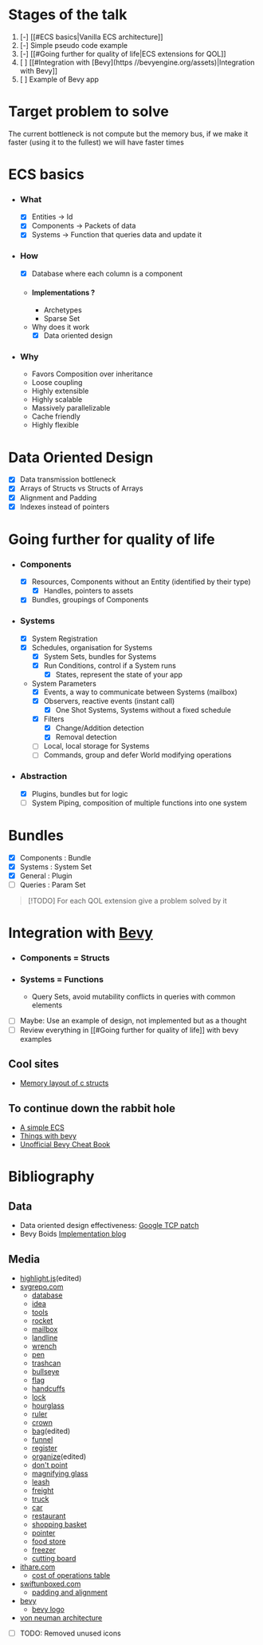 # Stages of the talk
1. [-] [[#ECS basics|Vanilla ECS architecture]]
2. [-] Simple pseudo code example
3. [-] [[#Going further for quality of life|ECS extensions for QOL]]
4. [ ] [[#Integration with [Bevy](https //bevyengine.org/assets)|Integration with Bevy]]
5. [ ] Example of Bevy app

# Target problem to solve
The current bottleneck is not compute but the memory bus, if we make it faster (using it to the fullest) we will have faster times
# ECS basics
 - ### What
	- [x] Entities   -> Id 
	- [x] Components -> Packets of data
	- [x] Systems    -> Function that queries data and update it
- ### How
	- [x] Database where each column is a component
	- #### Implementations ?
		- Archetypes
		- Sparse Set
	- Why does it work
		- [x] Data oriented design
- ### Why
	- Favors Composition over inheritance
	- Loose coupling
	- Highly extensible
	- Highly scalable
	- Massively parallelizable
	- Cache friendly
	- Highly flexible
# Data Oriented Design
- [x] Data transmission bottleneck
- [x] Arrays of Structs vs Structs of Arrays
- [x] Alignment and Padding
- [x] Indexes instead of pointers
# Going further for quality of life
- ### Components
	- [x] Resources, Components without an Entity (identified by their type)
		- [x] Handles, pointers to assets
	- [x] Bundles, groupings of Components
- ### Systems
	- [x] System Registration
	- [x] Schedules, organisation for Systems
		- [x] System Sets, bundles for Systems
		- [x] Run Conditions, control if a System runs
			- [x] States, represent the state of your app
	- System Parameters
		- [x] Events, a way to communicate between Systems (mailbox)
		- [x] Observers, reactive events (instant call)
			- [x] One Shot Systems, Systems without a fixed schedule
		- [x] Filters
			- [x] Change/Addition detection
			- [x] Removal detection
		- [ ] Local, local storage for Systems
		- [ ] Commands, group and defer World modifying operations
- ### Abstraction
	- [x] Plugins, bundles but for logic
	- [ ] System Piping, composition of multiple functions into one system

# Bundles
- [x] Components : Bundle
- [x] Systems : System Set
- [x] General : Plugin
- [ ] Queries : Param Set

>[!TODO] For each QOL extension give a problem solved by it
# Integration with [Bevy](https://bevyengine.org/assets)
- ### Components = Structs
- ### Systems = Functions
	- Query Sets, avoid mutability conflicts in queries with common elements

- [ ] Maybe: Use an example of design, not implemented but as a thought
- [ ] Review everything in [[#Going further for quality of life]] with bevy examples

## Cool sites
- [Memory layout of c structs](https://padding-split.vercel.app/)

## To continue down the rabbit hole
- [A simple ECS](https://austinmorlan.com/posts/entity_component_system)
- [Things with bevy](https://bevyengine.org/assets)
- [Unofficial Bevy Cheat Book](https://bevy-cheatbook.github.io/introduction.html)


# Bibliography
## Data
- Data oriented design effectiveness: [Google TCP patch](https://www.phoronix.com/news/Linux-6.8-Networking)
- Bevy Boids [Implementation blog](https://blog.roblesch.page/blog/2024/04/29/bevy-boids.html)
## Media
- [highlight.js](https://highlightjs.org/)(edited)
- [svgrepo.com](https://www.svgrepo.com)
	- [database](https://www.svgrepo.com/svg/286565/database)
	- [idea](https://www.svgrepo.com/svg/474868/idea)
	- [tools](https://www.svgrepo.com/svg/293655/tools-repair)
	- [rocket](https://www.svgrepo.com/svg/395638/rocket)
	- [mailbox](https://www.svgrepo.com/svg/298755/postbox-mailbox)
	- [landline](https://www.svgrepo.com/svg/196801/phone-receiver-telephone)
	- [wrench](https://www.svgrepo.com/svg/327778/wrench-tools-configuration-setting-settings-repair)
	- [pen](https://www.svgrepo.com/svg/267938/pen)
	- [trashcan](https://www.svgrepo.com/svg/236584/remove-rubbish)
	- [bullseye](https://www.svgrepo.com/svg/404901/bullseye)
	- [flag](https://www.svgrepo.com/svg/285137/flag-peace)
	- [handcuffs](https://www.svgrepo.com/svg/229601/handcuffs-jail)
	- [lock](https://www.svgrepo.com/svg/362118/lock-open)
	- [hourglass](https://www.svgrepo.com/svg/396667/hourglass-not-done)
	- [ruler](https://www.svgrepo.com/svg/178375/ruler-construction)
	- [crown](https://www.svgrepo.com/svg/262832/crown)
	- [bag](https://www.svgrepo.com/svg/397521/money-bag)(edited)
	- [funnel](https://www.svgrepo.com/svg/232159/funnel)
	- [register](https://www.svgrepo.com/svg/301025/notebook-bookmark)
	- [organize](https://www.svgrepo.com/svg/524134/reorder)(edited)
	- [don't point](https://www.svgrepo.com/svg/73595/pointer)
	- [magnifying glass](https://www.svgrepo.com/svg/243711/magnifying-glass-search)
	- [leash](https://www.svgrepo.com/svg/275546/leash)
	- [freight](https://www.svgrepo.com/svg/243215/freight)
	- [truck](https://www.svgrepo.com/svg/243197/delivery-truck-trailer)
	- [car](https://www.svgrepo.com/svg/243201/automobile-car)
	- [restaurant](https://www.svgrepo.com/svg/234631/restaurant-store)
	- [shopping basket](https://www.svgrepo.com/svg/256841/shopping-basket-supermarket)
	- [pointer](https://www.svgrepo.com/svg/6325/pointer)
	- [food store](https://www.svgrepo.com/svg/396071/convenience-store)
	- [freezer](https://www.svgrepo.com/svg/232834/coolnes-freezer)
	- [cutting board](https://www.svgrepo.com/svg/277615/board-wood-board)
- [ithare.com](http://ithare.com/)
	- [cost of operations table](http://ithare.com/infographics-operation-costs-in-cpu-clock-cycles/)
- [swiftunboxed.com](https://swiftunboxed.com)
	- [padding and alignment](https://swiftunboxed.com/internals/size-stride-alignment/)
- [bevy](https://bevyengine.org/)
	- [bevy logo](https://github.com/bevyengine/bevy/blob/main/assets/branding/bevy_logo_dark.svg)
- [von neuman architecture](https://www.computerscience.gcse.guru/theory/von-neumann-architecture)


- [ ] TODO: Removed unused icons